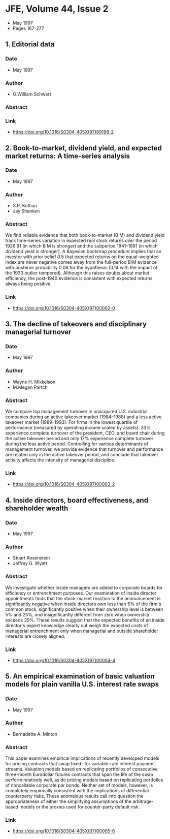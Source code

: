 # JFE, Volume 44, Issue 2
- May 1997
- Pages 167-277

## 1. Editorial data
### Date
- May 1997
### Author
- G.William Schwert
### Abstract

### Link
- https://doi.org/10.1016/S0304-405X(97)89198-2

## 2. Book-to-market, dividend yield, and expected market returns: A time-series analysis
### Date
- May 1997
### Author
- S.P. Kothari
- Jay Shanken
### Abstract
We find reliable evidence that both book-to-market (B M) and dividend yield track time-series variation in expected real stock returns over the period 1926 91 (in which B M is stronger) and the subperiod 1941–1991 (in which dividend yield is stronger). A Bayesian bootstrap procedure implies that an investor with prior belief 0.5 that expected returns on the equal-weighted index are never negative comes away from the full-period B/M evidence with posterior probability 0.08 for the hypothesis (0.14 with the impact of the 1933 outlier tempered). Although this raises doubts about market efficiency, the post-1940 evidence is consistent with expected returns always being positive.
### Link
- https://doi.org/10.1016/S0304-405X(97)00002-0

## 3. The decline of takeovers and disciplinary managerial turnover
### Date
- May 1997
### Author
- Wayne H. Mikkelson
- M.Megan Partch
### Abstract
We compare top management turnover in unacquired U.S. industrial companies during an active takeover market (1984–1988) and a less active takeover market (1989–1993). For firms in the lowest quartile of performance (measured by operating income scaled by assets). 33% experience complete turnover of the president, CEO, and board chair during the active takeover period and only 17% experience complete turnover during the less active period. Controlling for various determinants of management turnover, we provide evidence that turnover and performance are related only in the active takeover period, and conclude that takeover activity affects the intensity of managerial discipline.
### Link
- https://doi.org/10.1016/S0304-405X(97)00003-2

## 4. Inside directors, board effectiveness, and shareholder wealth
### Date
- May 1997
### Author
- Stuart Rosenstein
- Jeffrey G. Wyatt
### Abstract
We investigate whether inside managers are added to corporate boards for efficiency or entrenchment purposes. Our examination of inside director appointments finds that the stock-market reaction to the announcement is significantly negative when inside directors own less than 5% of the firm's common stock, significantly positive when their ownership level is between 5% and 25%, and insignificantly different from zero when ownership exceeds 25%. These results suggest that the expected benefits of an inside director's expert knowledge clearly out weigh the expected costs of managerial entrenchment only when managerial and outside shareholder interests are closely aligned.
### Link
- https://doi.org/10.1016/S0304-405X(97)00004-4

## 5. An empirical examination of basic valuation models for plain vanilla U.S. interest rate swaps
### Date
- May 1997
### Author
- Bernadette A. Minton
### Abstract
This paper examines empirical implications of recently developed models for pricing contracts that swap fixed- for variable-rate interest payment streams. Valuation models based on replicating portfolios of consecutive three-month Eurodollar futures contracts that span the life of the swap perform relatively well, as do pricing models based on replicating portfolios of noncallable corporate par bonds. Neither set of models, however, is completely empirically consistent with the implications of differential counterparty risks. These anomalous results call into question the appropriateness of either the simplifying assumptions of the arbitrage-based models or the proxies used for counter-party default risk.
### Link
- https://doi.org/10.1016/S0304-405X(97)00005-6

